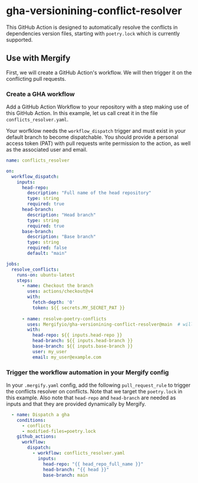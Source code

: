 # gha-versionining-conflict-resolver

This GitHub Action is designed to automatically resolve the conflicts in dependencies version files, starting
with `poetry.lock` which is currently supported.

## Use with Mergify

First, we will create a GitHub Action's workflow. We will then trigger it on the conflicting pull requests.

### Create a GHA workflow

Add a GitHub Action Workflow to your repository with a step making use of this GitHub Action. In this example,
let us call creat it in the file `conflicts_resolver.yaml`.

Your worfklow needs the `workflow_dispatch` trigger and must exist in your default branch to become dispatchable.
You should provide a personal access token (PAT) with pull requests write permission to the action, as well as the
associated user and email.

```yaml
name: conflicts_resolver

on:
  workflow_dispatch:
    inputs:
      head-repo:
        description: "Full name of the head repository"
        type: string
        required: true
      head-branch:
        description: "Head branch"
        type: string
        required: true
      base-branch:
        description: "Base branch"
        type: string
        required: false
        default: "main"

jobs:
  resolve_conflicts:
    runs-on: ubuntu-latest
    steps:
      - name: Checkout the branch
        uses: actions/checkout@v4
        with:
          fetch-depth: '0'
          token: ${{ secrets.MY_SECRET_PAT }}
          
      - name: resolve-poetry-conflicts
        uses: Mergifyio/gha-versionining-conflict-resolver@main  # will be @v1 when released
        with:
          head-repo: ${{ inputs.head-repo }}
          head-branch: ${{ inputs.head-branch }}
          base-branch: ${{ inputs.base-branch }}
          user: my_user
          email: my_user@example.com
```

### Trigger the workflow automation in your Mergify config

In your `.mergify.yaml` config, add the following `pull_request_rule` to trigger the conflicts resolver on conflicts.
Note that we target the `poetry.lock` in this example.
Also note that `head-repo` and `head-branch` are needed as inputs and that they are provided dynamically by Mergify.

```yaml
  - name: Dispatch a gha
    conditions:
      - conflicts
      - modified-files=poetry.lock
    github_actions:
      workflow:
        dispatch:
          - workflow: conflicts_resolver.yaml
            inputs:
              head-repo: "{{ head_repo_full_name }}"
              head-branch: "{{ head }}"
              base-branch: main
```
